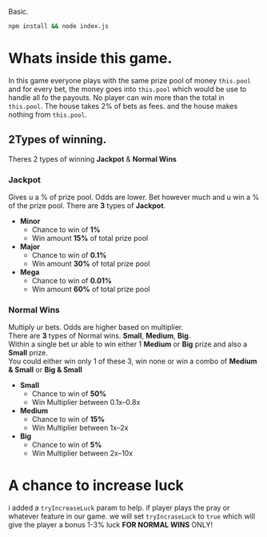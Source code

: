 Basic.

```bash
npm install && node index.js
```

# Whats inside this game.

In this game everyone plays with the same prize pool of money `this.pool` and for every bet, the money goes into `this.pool` which would be use to handle all fo the payouts. No player can win more than the total in `this.pool`. The house takes 2% of bets as fees. and the house makes nothing from `this.pool`.

## 2Types of winning.

Theres 2 types of winning **Jackpot** & **Normal Wins**

### Jackpot

Gives u a % of prize pool. Odds are lower. Bet however much and u win a % of the prize pool.
There are **3** types of **Jackpot**.

-   **Minor**
    -   Chance to win of **1%**
    -   Win amount **15%** of total prize pool
-   **Major**
    -   Chance to win of **0.1%**
    -   Win amount **30%** of total prize pool
-   **Mega**
    -   Chance to win of **0.01%**
    -   Win amount **60%** of total prize pool

### Normal Wins

Multiply ur bets. Odds are higher based on multiplier.  
There are **3** types of Normal wins. **Small**, **Medium**, **Big**.  
Within a single bet ur able to win either 1 **Medium** or **Big** prize and also a **Small** prize.  
You could either win only 1 of these 3, win none or win a combo of **Medium & Small** or **Big & Small**

-   **Small**
    -   Chance to win of **50%**
    -   Win Multiplier between 0.1x–0.8x
-   **Medium**
    -   Chance to win of **15%**
    -   Win Multiplier between 1x–2x
-   **Big**
    -   Chance to win of **5%**
    -   Win Multiplier between 2x–10x

# A chance to increase luck

i added a `tryIncreaseLuck` param to help. if player plays the pray or whatever feature in our game. we will set `tryIncraseLuck` to `true` which will give the player a bonus 1-3% luck **FOR NORMAL WINS** ONLY!
